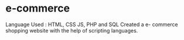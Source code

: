 # e-commerce
 Language Used : HTML, CSS JS, PHP and SQL
 Created a e- commerce shopping website with the help of scripting languages.

